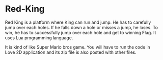 # Red-King
 
Red King is a platform where King can run and jump. He has to carefully jump over each holes. 
If he falls down a hole or misses a jump, he loses. To win, he has to successfully jump over each hole and get to winning Flag.
It uses Lua programming language. 

It is kind of like Super Mario bros game. You will have to run the code in Love 2D application and its zip file is also posted with other files.


